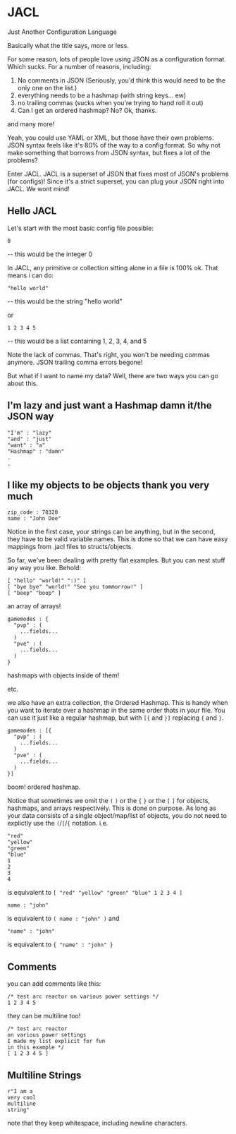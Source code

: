 # JACL
Just Another Configuration Language

Basically what the title says, more or less.

For some reason, lots of people love using JSON as a configuration format. Which sucks. For a number of reasons, including:
1. No comments in JSON (Seriously, you'd think this would need to be the only one on the list.)
2. everything needs to be a hashmap (with string keys... ew)
3. no trailing commas (sucks when you're trying to hand roll it out)
4. Can I get an ordered hashmap? No? Ok, thanks.

and many more!

Yeah, you could use YAML or XML, but those have their own problems. JSON syntax feels like it's 80% of the way to a config format. So why not make something that borrows from JSON syntax, but fixes a lot of the problems?

Enter JACL. JACL is a superset of JSON that fixes most of JSON's problems (for configs)! Since it's a strict superset, you can plug your JSON right into JACL. We wont mind!

## Hello JACL
Let's start with the most basic config file possible:
```
0
```
-- this would be the integer 0

In JACL, any primitive or collection sitting alone in a file is 100% ok. That means i can do:
```
"hello world"
```
-- this would be the string "hello world"

or
```
1 2 3 4 5
```
-- this would be a list containing 1, 2, 3, 4, and 5

Note the lack of commas. That's right, you won't be needing commas anymore. JSON trailing comma errors begone!


But what if I want to name my data? Well, there are two ways you can go about this.
## I'm lazy and just want a Hashmap damn it/the JSON way
```
"I'm" : "lazy"
"and" : "just"
"want" : "a"
"Hashmap" : "damn"
.
.
```
## I like my objects to be objects thank you very much
```
zip_code : 78320
name : "John Doe"
```
Notice in the first case, your strings can be anything, but in the second, they have to be valid variable names. This is done so that we can have easy mappings from .jacl files to structs/objects.

So far, we've been dealing with pretty flat examples. But you can nest stuff any way you like. Behold:
```
[ "hello" "world!" ":)" ]
[ "bye bye" "world!" "See you tommorrow!" ]
[ "beep" "boop" ]
```
an array of arrays!
```
gamemodes : {
  "pvp" : (
    ...fields...
  )
  "pve" : (
    ...fields...
  )
}
```
hashmaps with objects inside of them!

etc.

we also have an extra collection, the Ordered Hashmap. This is handy when you want to iterate over a hashmap in the same order thats in your file.
You can use it just like a regular hashmap, but with `[{` and `}]` replacing `{` and `}`.
```
gamemodes : [{
  "pvp" : (
    ...fields...
  )
  "pve" : (
    ...fields...
  )
}]
```
boom! ordered hashmap.

Notice that sometimes we omit the `(` `)` or the `{` `}` or the `[` `]` for objects, hashmaps, and arrays respectively. This is done on purpose. As long as your data consists of a single object/map/list of objects, you do not need to explictly use the `(`/`[`/`{` notation.
i.e.
```
"red"
"yellow"
"green"
"blue"
1
2
3
4
```
is equivalent to `[ "red" "yellow" "green" "blue" 1 2 3 4 ]`
```
name : "john"
```
is equivalent to `( name : "john" )`
and
```
"name" : "john"
```
is equivalent to `{ "name" : "john" }`

## Comments
you can add comments like this:
```
/* test arc reactor on various power settings */
1 2 3 4 5
```
they can be multiline too!
```
/* test arc reactor
on various power settings 
I made my list explicit for fun
in this example */
[ 1 2 3 4 5 ]
```

## Multiline Strings
```
r"I am a
very cool
multiline
string"
```
note that they keep whitespace, including newline characters.
